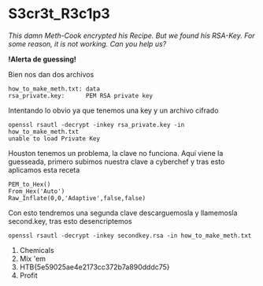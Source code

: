 # S3cr3t_R3c1p3

*This damn Meth-Cook encrypted his Recipe. But we found his RSA-Key. For some reason, it is not working. Can you help us?*

**!Alerta de guessing!**

Bien nos dan dos archivos
```
how_to_make_meth.txt: data
rsa_private.key:      PEM RSA private key
```
Intentando lo obvio ya que tenemos una key y un archivo cifrado
```
openssl rsautl -decrypt -inkey rsa_private.key -in how_to_make_meth.txt 
unable to load Private Key
```
Houston tenemos un problema, la clave no funciona. Aquí viene la guesseada, primero subimos nuestra clave a cyberchef y tras esto aplicamos esta receta
```
PEM_to_Hex()
From_Hex('Auto')
Raw_Inflate(0,0,'Adaptive',false,false)
```
Con esto tendremos una segunda clave descarguemosla y llamemosla second.key, tras esto desencriptemos
``` 
openssl rsautl -decrypt -inkey secondkey.rsa -in how_to_make_meth.txt
```
1. Chemicals
2. Mix 'em
3. HTB{5e59025ae4e2173cc372b7a890dddc75}
4. Profit
```
